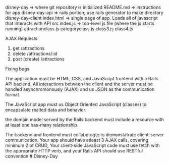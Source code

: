 disney-day => where git repository is initialized
   README.md => instructions for app
   disney-day-api => rails portion; use rails generator  to make directory
   disney-day-client 
      index.html => single page of app. Loads all of javascript that interacts with API 
      src
         index.js => top-level js file (where the js starts running)
         attractionclass.js
         categoryclass.js
         class3.js
         class4.js

AJAX Requests: 
1. get /attractions
2. delete /attractions/:id 
3. post (create) /attractions

Fixing bugs

The application must be HTML, CSS, and JavaScript frontend with a Rails API baclend. All interactions between the client and the server must be handled asynchromonously (AJAX) and us JSON as the communication format. 

The JavaScript app must us Object Oriented JavaScript (classes) to encapsulate realted data and behavior. 

the domain model served by the Rails backend must include a resource with at least one has-many relationship. 

The backend and frontend must collaboragte to demonstatrate client-server communication. Your app should have atleast 3 AJAX calls, covering minimum 2 of CRUD, Your client-side JavaScript code must use fetch with the appropriate HTTP verb, and your Rails API should use RESTful convention.# Disney-Day
